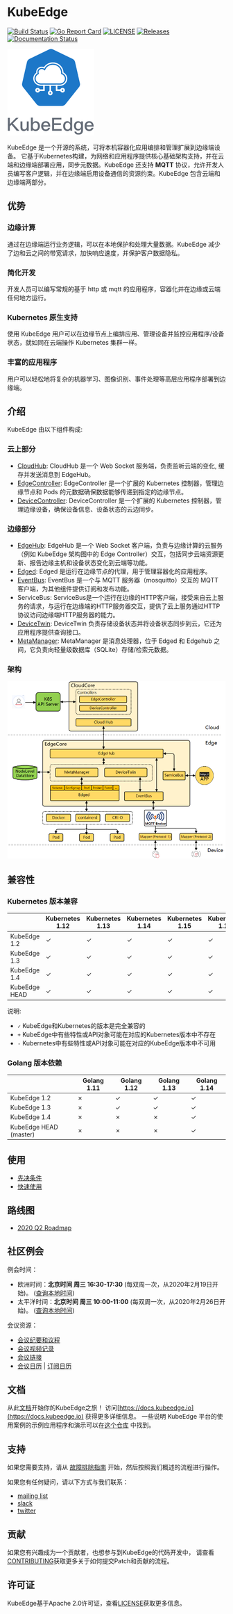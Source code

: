 # KubeEdge
[![Build Status](https://travis-ci.org/kubeedge/kubeedge.svg?branch=master)](https://travis-ci.org/kubeedge/kubeedge)
[![Go Report Card](https://goreportcard.com/badge/github.com/kubeedge/kubeedge)](https://goreportcard.com/report/github.com/kubeedge/kubeedge)
[![LICENSE](https://img.shields.io/github/license/kubeedge/kubeedge.svg?style=flat-square)](/LICENSE)
[![Releases](https://img.shields.io/github/release/kubeedge/kubeedge/all.svg?style=flat-square)](https://github.com/kubeedge/kubeedge/releases)
[![Documentation Status](https://readthedocs.org/projects/kubeedge/badge/?version=latest)](https://kubeedge.readthedocs.io/en/latest/?badge=latest)


![logo](./docs/images/KubeEdge_logo.png)

KubeEdge 是一个开源的系统，可将本机容器化应用编排和管理扩展到边缘端设备。 它基于Kubernetes构建，为网络和应用程序提供核心基础架构支持，并在云端和边缘端部署应用，同步元数据。KubeEdge 还支持 **MQTT** 协议，允许开发人员编写客户逻辑，并在边缘端启用设备通信的资源约束。KubeEdge 包含云端和边缘端两部分。

## 优势

### 边缘计算

通过在边缘端运行业务逻辑，可以在本地保护和处理大量数据。KubeEdge 减少了边和云之间的带宽请求，加快响应速度，并保护客户数据隐私。

### 简化开发

开发人员可以编写常规的基于 http 或 mqtt 的应用程序，容器化并在边缘或云端任何地方运行。

### Kubernetes 原生支持

使用 KubeEdge 用户可以在边缘节点上编排应用、管理设备并监控应用程序/设备状态，就如同在云端操作 Kubernetes 集群一样。

### 丰富的应用程序

用户可以轻松地将复杂的机器学习、图像识别、事件处理等高层应用程序部署到边缘端。

## 介绍

KubeEdge 由以下组件构成:

### 云上部分
- [CloudHub](/docs/components/cloud/cloudhub.md): CloudHub 是一个 Web Socket 服务端，负责监听云端的变化, 缓存并发送消息到 EdgeHub。
- [EdgeController](/docs/components/cloud/controller.md): EdgeController 是一个扩展的 Kubernetes 控制器，管理边缘节点和 Pods 的元数据确保数据能够传递到指定的边缘节点。
- [DeviceController](/docs/components/cloud/device_controller.md): DeviceController 是一个扩展的 Kubernetes 控制器，管理边缘设备，确保设备信息、设备状态的云边同步。


### 边缘部分
- [EdgeHub](/docs/components/edge/edgehub.md): EdgeHub 是一个 Web Socket 客户端，负责与边缘计算的云服务（例如 KubeEdge 架构图中的 Edge Controller）交互，包括同步云端资源更新、报告边缘主机和设备状态变化到云端等功能。
- [Edged](/docs/components/edge/edged.md): Edged 是运行在边缘节点的代理，用于管理容器化的应用程序。
- [EventBus](/docs/components/edge/eventbus.md): EventBus 是一个与 MQTT 服务器（mosquitto）交互的 MQTT 客户端，为其他组件提供订阅和发布功能。
- ServiceBus: ServiceBus是一个运行在边缘的HTTP客户端，接受来自云上服务的请求，与运行在边缘端的HTTP服务器交互，提供了云上服务通过HTTP协议访问边缘端HTTP服务器的能力。
- [DeviceTwin](/docs/components/edge/devicetwin.md): DeviceTwin 负责存储设备状态并将设备状态同步到云，它还为应用程序提供查询接口。
- [MetaManager](/docs/components/edge/metamanager.md): MetaManager 是消息处理器，位于 Edged 和 Edgehub 之间，它负责向轻量级数据库（SQLite）存储/检索元数据。


### 架构

![架构图](docs/images/kubeedge_arch.png)

## 兼容性

### Kubernetes 版本兼容

|                     | Kubernetes 1.12 | Kubernetes 1.13 | Kubernetes 1.14 | Kubernetes 1.15 | Kubernetes 1.16 | Kubernetes 1.17 | Kubernetes 1.18 |
|---------------------|-----------------|-----------------|-----------------|-----------------|-----------------|-----------------|-----------------|
| KubeEdge 1.2        | ✓               | ✓              | ✓               | ✓               | ✓               | -               | -               |
| KubeEdge 1.3        | ✓               | ✓              | ✓               | ✓               | ✓              | ✓               | ✓               |
| KubeEdge 1.4        | ✓               | ✓              | ✓               | ✓               | ✓              | ✓               | ✓               |
| KubeEdge HEAD       | ✓               | ✓              | ✓               | ✓               | ✓              | ✓               | ✓               |

说明:
* `✓` KubeEdge和Kubernetes的版本是完全兼容的
* `+` KubeEdge中有些特性或API对象可能在对应的Kubernetes版本中不存在
* `-` Kubernetes中有些特性或API对象可能在对应的KubeEdge版本中不可用

### Golang 版本依赖

|                         | Golang 1.11     | Golang 1.12     | Golang 1.13     | Golang 1.14     |
|-------------------------|-----------------|-----------------|-----------------|-----------------|
| KubeEdge 1.2            | ✗               | ✓               | ✓               | ✓               |
| KubeEdge 1.3            | ✗               | ✓               | ✓               | ✓               |
| KubeEdge 1.4            | ✗               | ✗               | ✗               | ✓               |
| KubeEdge HEAD (master)  | ✗               | ✗               | ✗               | ✓               |

## 使用

* [先决条件](./docs/setup/kubeedge_precheck.md)
* [快速使用](./docs/setup/keadm.md)

## 路线图

* [2020 Q2 Roadmap](./docs/roadmap_zh.md#2020-q2-roadmap)

## 社区例会

例会时间：
- 欧洲时间：**北京时间 周三 16:30-17:30** (每双周一次，从2020年2月19日开始)。
([查询本地时间](https://www.thetimezoneconverter.com/?t=16%3A30&tz=GMT%2B8&))
- 太平洋时间：**北京时间 周三 10:00-11:00** (每双周一次，从2020年2月26日开始)。
([查询本地时间](https://www.thetimezoneconverter.com/?t=10%3A00&tz=GMT%2B8&))

会议资源：
- [会议纪要和议程](https://docs.google.com/document/d/1Sr5QS_Z04uPfRbA7PrXr3aPwCRpx7EtsyHq7mp6CnHs/edit)
- [会议视频记录](https://www.youtube.com/playlist?list=PLQtlO1kVWGXkRGkjSrLGEPJODoPb8s5FM)
- [会议链接](https://zoom.us/j/4167237304)
- [会议日历](https://calendar.google.com/calendar/embed?src=8rjk8o516vfte21qibvlae3lj4%40group.calendar.google.com) | [订阅日历](https://calendar.google.com/calendar?cid=OHJqazhvNTE2dmZ0ZTIxcWlidmxhZTNsajRAZ3JvdXAuY2FsZW5kYXIuZ29vZ2xlLmNvbQ)

## 文档

从此[文档](./doc/getting-started.md)开始你的KubeEdge之旅！
访问[https://docs.kubeedge.io](https://docs.kubeedge.io) 获得更多详细信息。
一些说明 KubeEdge 平台的使用案例的示例应用程序和演示可以在[这个仓库](https://github.com/kubeedge/examples) 中找到。

## 支持

如果您需要支持，请从 [故障排除指南](./docs/troubleshooting.md) 开始，然后按照我们概述的流程进行操作。

如果您有任何疑问，请以下方式与我们联系：

- [mailing list](https://groups.google.com/forum/#!forum/kubeedge)
- [slack](https://join.slack.com/t/kubeedge/shared_invite/enQtNjc0MTg2NTg2MTk0LWJmOTBmOGRkZWNhMTVkNGU1ZjkwNDY4MTY4YTAwNDAyMjRkMjdlMjIzYmMxODY1NGZjYzc4MWM5YmIxZjU1ZDI)
- [twitter](https://twitter.com/kubeedge)

## 贡献

如果您有兴趣成为一个贡献者，也想参与到KubeEdge的代码开发中，
请查看[CONTRIBUTING](CONTRIBUTING.md)获取更多关于如何提交Patch和贡献的流程。

## 许可证

KubeEdge基于Apache 2.0许可证，查看[LICENSE](LICENSE)获取更多信息。

